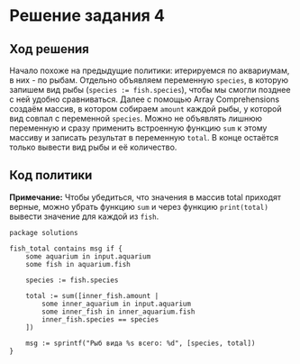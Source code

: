 # Решение задания 4

## Ход решения

Начало похоже на предыдущие политики: итерируемся по аквариумам, в них - по рыбам. Отдельно объявляем переменную `species`, в которую запишем вид рыбы (`species := fish.species`), чтобы мы смогли позднее с ней удобно сравниваться. Далее с помощью Array Comprehensions создаём массив, в котором собираем `amount` каждой рыбы, у которой вид совпал с переменной `species`. Можно не объявлять лишнюю переменную и сразу применить встроенную функцию `sum` к этому массиву и записать результат в переменную `total`. В конце остаётся только вывести вид рыбы и её количество.

## Код политики

**Примечание:** Чтобы убедиться, что значения в массив total приходят верные, можно убрать функцию `sum` и через функцию `print(total)` вывести значение для каждой из `fish`.

```rego
package solutions

fish_total contains msg if {
	some aquarium in input.aquarium
	some fish in aquarium.fish

	species := fish.species

	total := sum([inner_fish.amount |
		some inner_aquarium in input.aquarium
		some inner_fish in inner_aquarium.fish
		inner_fish.species == species
	])

	msg := sprintf("Рыб вида %s всего: %d", [species, total])
}
```
